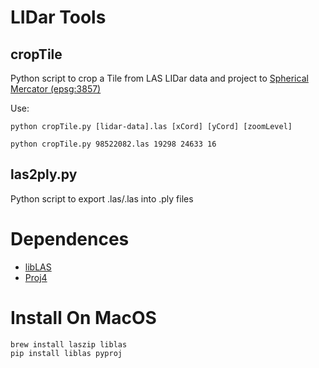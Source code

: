 # LIDar Tools

## cropTile

Python script to crop a Tile from LAS LIDar data and project to [Spherical Mercator (epsg:3857)](http://epsg.io/3857)

Use:

	python cropTile.py [lidar-data].las [xCord] [yCord] [zoomLevel]

	python cropTile.py 98522082.las 19298 24633 16


## las2ply.py 

Python script to export .las/.las into .ply files

# Dependences

* [libLAS](http://www.liblas.org/)
* [Proj4](http://trac.osgeo.org/proj/)

# Install On MacOS

```
brew install laszip liblas
pip install liblas pyproj
```
